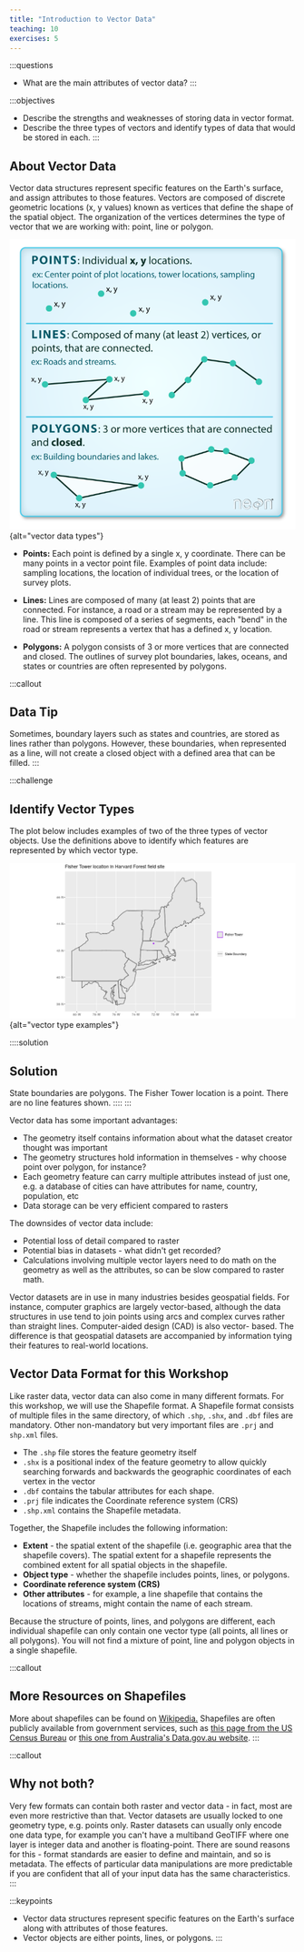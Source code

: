 ```yaml
---
title: "Introduction to Vector Data"
teaching: 10
exercises: 5
---
```


:::questions
- What are the main attributes of vector data?
:::

:::objectives
- Describe the strengths and weaknesses of storing data in vector format.
- Describe the three types of vectors and identify types of data that would be stored in each.
:::

## About Vector Data

Vector data structures represent specific features on the Earth's surface, and
assign attributes to those features. Vectors are composed of discrete geometric
locations (x, y values) known as vertices that define the shape of the spatial
object. The organization of the vertices determines the type of vector that we
are working with: point, line or polygon.

![Types of vector objects (Image Source: National Ecological Observatory Network (NEON))](fig/E02-01-pnt_line_poly.png){alt="vector data types"}

* **Points:** Each point is defined by a single x, y coordinate. There can be
many points in a vector point file. Examples of point data include: sampling
locations, the location of individual trees, or the location of survey plots.

* **Lines:** Lines are composed of many (at least 2) points that are connected.
For instance, a road or a stream may be represented by a line. This line is
composed of a series of segments, each "bend" in the road or stream represents a
vertex that has a defined x, y location.

* **Polygons:** A polygon consists of 3 or more vertices that are connected and
closed. The outlines of survey plot boundaries, lakes, oceans, and states or
countries are often represented by polygons.

:::callout
## Data Tip

Sometimes, boundary layers such as states and countries, are stored as lines
rather than polygons. However, these boundaries, when represented as a line,
will not create a closed object with a defined area that can be filled.
:::

:::challenge
## Identify Vector Types

The plot below includes examples of two of the three types of vector
objects. Use the definitions above to identify which features
are represented by which vector type.

![Vector Type Examples](fig/E02-02-vector_types_examples.png){alt="vector type examples"}

::::solution
## Solution

State boundaries are polygons. The Fisher Tower location is
a point. There are no line features shown.
::::
:::

Vector data has some important advantages:
  * The geometry itself contains information about what the dataset creator thought was important
  * The geometry structures hold information in themselves - why choose point over polygon, for instance?
  * Each geometry feature can carry multiple attributes instead of just one, e.g. a database of cities can have attributes for name, country, population, etc
  * Data storage can be very efficient compared to rasters

The downsides of vector data include:
  * Potential loss of detail compared to raster
  * Potential bias in datasets - what didn't get recorded?
  * Calculations involving multiple vector layers need to do math on the
    geometry as well as the attributes, so can be slow compared to raster math.

Vector datasets are in use in many industries besides geospatial fields. For
instance, computer graphics are largely vector-based, although the data
structures in use tend to join points using arcs and complex curves rather than
straight lines. Computer-aided design (CAD) is also vector- based. The
difference is that geospatial datasets are accompanied by information tying
their features to real-world locations.

## Vector Data Format for this Workshop

Like raster data, vector data can also come in many different formats. For this
workshop, we will use the Shapefile format. A Shapefile format consists of multiple
files in the same directory, of which `.shp`, `.shx`, and `.dbf` files are mandatory. Other non-mandatory but very important files are `.prj` and `shp.xml` files.

- The `.shp` file stores the feature geometry itself
- `.shx` is a positional index of the feature geometry to allow quickly searching forwards and backwards the geographic coordinates of each vertex in the vector
- `.dbf` contains the tabular attributes for each shape.
- `.prj` file indicates the Coordinate reference system (CRS)
- `.shp.xml` contains the Shapefile metadata.

Together, the Shapefile includes the following information:

* **Extent** - the spatial extent of the shapefile (i.e. geographic area that
the shapefile covers). The spatial extent for a shapefile represents the
combined extent for all spatial objects in the shapefile.
* **Object type** - whether the shapefile includes points, lines, or polygons.
* **Coordinate reference system (CRS)**
* **Other attributes** - for example, a line shapefile that contains the
locations of streams, might contain the name of each stream.

Because the structure of points, lines, and polygons are different, each
individual shapefile can only contain one vector type (all points, all lines
or all polygons). You will not find a mixture of point, line and polygon
objects in a single shapefile.

:::callout
## More Resources on Shapefiles

More about shapefiles can be found on
[Wikipedia.](https://en.wikipedia.org/wiki/Shapefile) Shapefiles are often publicly
available from government services, such as [this page from the US Census Bureau][us-cb] or
[this one from Australia's Data.gov.au website](https://data.gov.au/data/dataset?res_format=SHP).
:::

:::callout
## Why not both?

Very few formats can contain both raster and vector data - in fact, most are
even more restrictive than that. Vector datasets are usually locked to one
geometry type, e.g. points only. Raster datasets can usually only encode one
data type, for example you can't have a multiband GeoTIFF where one layer is
integer data and another is floating-point. There are sound reasons for this -
format standards are easier to define and maintain, and so is metadata. The
effects of particular data manipulations are more predictable if you are
confident that all of your input data has the same characteristics.
:::

[us-cb]: https://www.census.gov/geographies/mapping-files/time-series/geo/carto-boundary-file.html

:::keypoints
- Vector data structures represent specific features on the Earth's surface along with attributes of those features.
- Vector objects are either points, lines, or polygons.
:::
